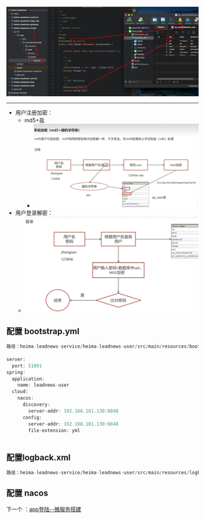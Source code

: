 
![Pasted image 20231104134331](BEFORE/附件/Pasted%20image%2020231104134331.png)

-------
- 用户注册加密：
	- md5+盐
		- ![Pasted image 20231104134628](BEFORE/附件/Pasted%20image%2020231104134628.png)
- 用户登录解密：
	- ![Pasted image 20231104134818](BEFORE/附件/Pasted%20image%2020231104134818.png)
## 配置 bootstrap.yml
```java
路径：heima-leadnews-service/heima-leadnews-user/src/main/resources/bootstrap.yml

server:
  port: 51801
spring:
  application:
    name: leadnews-user
  cloud:
    nacos:
      discovery:
        server-addr: 192.168.101.130:8848
      config:
        server-addr: 192.168.101.130:8848
        file-extension: yml
    
```

## 配置logback.xml
```java
路径：heima-leadnews-service/heima-leadnews-user/src/main/resources/logback.xml
```

## 配置 nacos

下一个 ：[app登陆--微服务搭建](app登陆--微服务搭建.md)
